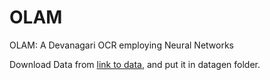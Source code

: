 # OLAM
OLAM: A Devanagari OCR employing Neural Networks


Download Data from [link to data](https://drive.google.com/drive/folders/1X_utc0ptJFEGDrkNkJ2522Z4xZcJOKHv?usp=sharing), and put it in datagen folder.
